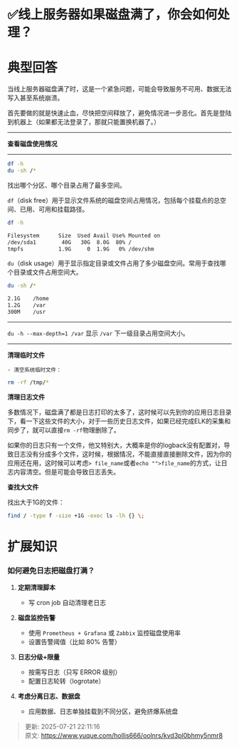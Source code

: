 # ✅线上服务器如果磁盘满了，你会如何处理？

# 典型回答


当线上服务器磁盘满了时，这是一个紧急问题，可能会导致服务不可用、数据无法写入甚至系统崩溃。



首先要做的就是快速止血，尽快把空间释放了，避免情况进一步恶化。首先是登陆到机器上（如果都无法登录了，那就只能置换机器了。）

****

**查看磁盘使用情况**

****

```bash
df -h
du -sh /*
```

找出哪个分区、哪个目录占用了最多空间。



`df`（disk free）用于显示文件系统的磁盘空间占用情况，包括每个挂载点的总空间、已用、可用和挂载路径。 

 

```bash
df -h

Filesystem      Size  Used Avail Use% Mounted on
/dev/sda1        40G   30G  8.0G  80% /
tmpfs           1.9G     0  1.9G   0% /dev/shm
```



`du`（disk usage）用于显示指定目录或文件占用了多少磁盘空间。常用于查找哪个目录或文件占用空间大。

 

```bash
du -sh /*

2.1G    /home
1.2G    /var
300M    /usr
```

****

`du -h --max-depth=1 /var`  显示 `/var` 下一级目录占用空间大小。  

****

**清理临时文件**

    - 清空系统临时文件：

```bash
rm -rf /tmp/*
```





**清理日志文件**

多数情况下，磁盘满了都是日志打印的太多了，这时候可以先到你的应用日志目录下，看一下这些文件的大小，对于一些历史日志文件，如果已经完成ELK的采集和同步了，就可以直接`rm -rf`物理删除了。



如果你的日志只有一个文件，他又特别大，大概率是你的logback没有配置对，导致日志没有分成多个文件，这时候，根据情况，不能直接直接删除文件，因为你的应用还在用，这时候可以考虑`> file_name`或者`echo "">file_name`的方式，让日志内容清空。但是可能会导致日志丢失。



**查找大文件**

  
找出大于1G的文件：

```bash
find / -type f -size +1G -exec ls -lh {} \;
```



# 扩展知识


### 如何避免日志把磁盘打满？


1. **定期清理脚本**
    - 写 cron job 自动清理老日志



2. **磁盘监控告警**
    - 使用 `Prometheus + Grafana` 或 `Zabbix` 监控磁盘使用率
    - 设置告警阈值（比如 80% 告警）



3. **日志分级+限量**
    - 按需写日志（只写 ERROR 级别）
    - 配置日志轮转（logrotate）



4. **考虑分离日志、数据盘**
    - 应用数据、日志单独挂载到不同分区，避免挤爆系统盘



> 更新: 2025-07-21 22:11:16  
> 原文: <https://www.yuque.com/hollis666/oolnrs/kvd3pl0bhmy5nmr8>